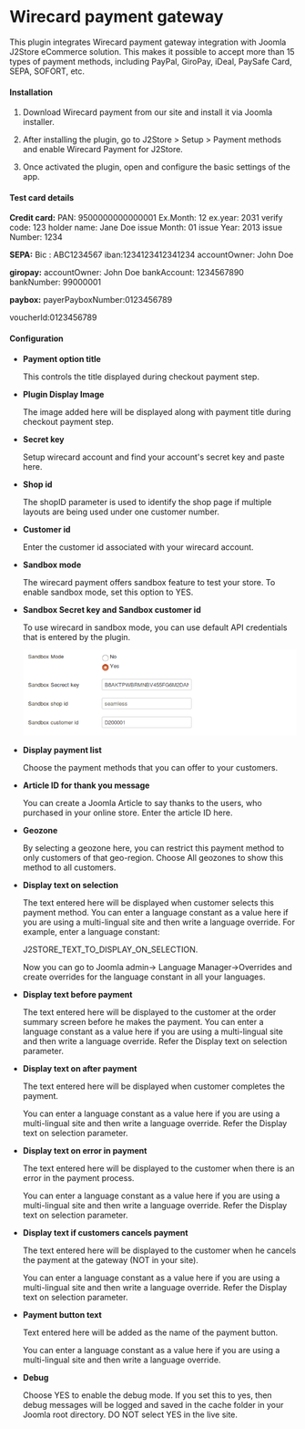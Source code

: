 # Wirecard payment gateway

This plugin integrates Wirecard payment gateway integration with Joomla J2Store eCommerce solution. This makes it possible to accept more than 15 types of payment methods, including PayPal, GiroPay, iDeal, PaySafe Card, SEPA, SOFORT, etc.

#### Installation

1. Download Wirecard payment from our site and install it via Joomla installer.

2. After installing the plugin, go to J2Store > Setup > Payment methods and enable Wirecard Payment for J2Store.

3. Once activated the plugin, open and configure the basic settings of the app.

#### Test card details

**Credit card:**
PAN: 9500000000000001
Ex.Month: 12
ex.year: 2031
verify code: 123
holder name: Jane Doe
issue Month: 01
issue Year: 2013
issue Number: 1234

**SEPA:**
Bic : ABC1234567
iban:1234123412341234
accountOwner: John Doe

**giropay:**
accountOwner: John Doe
bankAccount: 1234567890
bankNumber: 99000001

**paybox:**
payerPayboxNumber:0123456789

voucherId:0123456789

#### Configuration

* **Payment option title**
    
    This controls the title displayed during checkout payment step.
    
* **Plugin Display Image**

    The image added here will be displayed along with payment title during checkout payment step.
    
* **Secret key**

    Setup wirecard account and find your account's secret key and paste here.
    
* **Shop id**

    The shopID parameter is used to identify the shop page if multiple layouts are being used under one customer number.
    
* **Customer id**

    Enter the customer id associated with your wirecard account.
    
* **Sandbox mode**

    The wirecard payment offers sandbox feature to test your store. To enable sandbox mode, set this option to YES.
    
* **Sandbox Secret key and Sandbox customer id**

    To use wirecard in sandbox mode, you can use default API credentials that is entered by the plugin.
    
    ![](./assets/images/wirecard-sandbox.png)
    
* **Display payment list**

    Choose the payment methods that you can offer to your customers. 
    
* **Article ID for thank you message**

    You can create a Joomla Article to say thanks to the users, who purchased in your online store. Enter the article ID here.
    
* **Geozone**

    By selecting a geozone here, you can restrict this payment method to only customers of that geo-region. Choose All geozones to show this method to all customers.
    
* **Display text on selection**

    The text entered here will be displayed when customer selects this payment method. You can enter a language constant as a value here if you are using a multi-lingual site and then write a language override. For example, enter a language constant:

    J2STORE_TEXT_TO_DISPLAY_ON_SELECTION.

    Now you can go to Joomla admin-> Language Manager->Overrides and create overrides for the language constant in all your languages.
    
* **Display text before payment**

    The text entered here will be displayed to the customer at the order summary screen before he makes the payment. You can enter a language constant as a value here if you are using a multi-lingual site and then write a language override. Refer the Display text on selection parameter.
    
* **Display text on after payment**

    The text entered here will be displayed when customer completes the payment.

    You can enter a language constant as a value here if you are using a multi-lingual site and then write a language override. Refer the Display text on selection parameter.
    
* **Display text on error in payment**

    The text entered here will be displayed to the customer when there is an error in the payment process.

    You can enter a language constant as a value here if you are using a multi-lingual site and then write a language override. Refer the Display text on selection parameter.
    
* **Display text if customers cancels payment**

    The text entered here will be displayed to the customer when he cancels the payment at the gateway (NOT in your site).

    You can enter a language constant as a value here if you are using a multi-lingual site and then write a language override. Refer the Display text on selection parameter.
    
* **Payment button text**

    Text entered here will be added as the name of the payment button.

    You can enter a language constant as a value here if you are using a multi-lingual site and then write a language override.
    
* **Debug**

    Choose YES to enable the debug mode. If you set this to yes, then debug messages will be logged and saved in the cache folder in your Joomla root directory. DO NOT select YES in the live site. 
    
